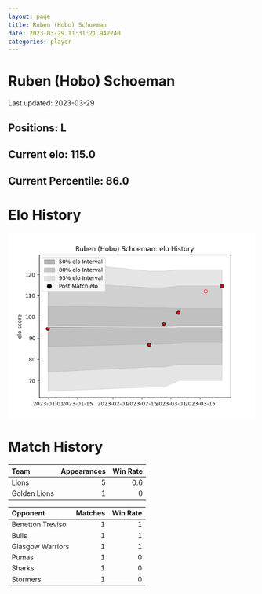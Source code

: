 ```yaml
---  
layout: page  
title: Ruben (Hobo) Schoeman  
date: 2023-03-29 11:31:21.942240  
categories: player  
---
```

# Ruben (Hobo) Schoeman


Last updated: 2023-03-29
## Positions: L

## Current elo: 115.0

## Current Percentile: 86.0

# Elo History


![elo history](history_Ruben(Hobo)Schoeman.png)
# Match History


| Team         |   Appearances |   Win Rate |
|:-------------|--------------:|-----------:|
| Lions        |             5 |        0.6 |
| Golden Lions |             1 |        0   |

| Opponent         |   Matches |   Win Rate |
|:-----------------|----------:|-----------:|
| Benetton Treviso |         1 |          1 |
| Bulls            |         1 |          1 |
| Glasgow Warriors |         1 |          1 |
| Pumas            |         1 |          0 |
| Sharks           |         1 |          0 |
| Stormers         |         1 |          0 |
